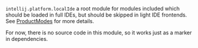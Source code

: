 `intellij.platform.localIde` a root module for modules included which should be loaded in full IDEs, but should be skipped in light IDE
frontends. See [ProductModes](../runtime/repository/src/com/intellij/platform/runtime/repository/ProductModes.java) for more details.

For now, there is no source code in this module, so it works just as a marker in dependencies. 